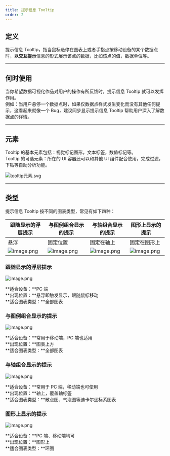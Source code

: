 ```yaml
---
title: 提示信息 Tooltip
order: 2
---
```


## 定义

提示信息 Tooltip，指当鼠标悬停在图表上或者手指点按移动设备的某个数据点时，**以交互提示**信息的形式展示该点的数据，比如该点的值，数据单位等。

---

## 何时使用

当你希望数据可视化作品对用户的操作有所反馈时，提示信息 Tooltip 就可以发挥作用。<br />例如：当用户悬停一个数据点时，如果仅数据点样式发生变化而没有其他任何提示，这看起来就像一个 Bug，建议同步显示提示信息 Tooltip 帮助用户深入了解数据点的详情。

---

## 元素

Tooltip 的基本元素包括：视觉标记图形，文本标签，数值标记等。 <br />Tooltip 的可选元素：所在的 UI 容器还可以和其他 UI 组件配合使用，完成过滤，下钻等自助分析功能。

![tooltip元素.svg](https://cdn.nlark.com/yuque/0/2019/svg/268442/1574330723800-269bdf1e-8159-4319-994d-421e80c91c2d.svg#align=left&display=inline&height=327&name=tooltip%E5%85%83%E7%B4%A0.svg&originHeight=327&originWidth=1120&size=43470&status=done&width=1120)

---

## 类型

提示信息 Tooltip 按不同的图表类型，常见有如下四种：

| 跟随显示的浮层提示 | 与图例组合显示的提示 | 与轴组合显示的提示 | 图形上显示的提示 |
| --- | --- | --- | --- |
| 悬浮 | 固定位置 | 固定在轴上 | 固定在图形上 |
| ![image.png](https://intranetproxy.alipay.com/skylark/lark/0/2019/png/355/1574255966078-63755349-5033-43b2-a0f6-df70a29ac0a5.png#align=left&display=inline&height=158&name=image.png&originHeight=158&originWidth=243&size=7372&status=done&width=243) | ![image.png](https://intranetproxy.alipay.com/skylark/lark/0/2019/png/355/1567147875944-dbf41d25-6f71-40ab-a1e6-be466c5946e4.png#align=left&display=inline&height=491&name=image.png&originHeight=982&originWidth=1500&size=276037&status=done&width=750) | ![image.png](https://intranetproxy.alipay.com/skylark/lark/0/2019/png/355/1574255804346-8ce64dcd-2e5c-498f-adff-4c30326cf75f.png#align=left&display=inline&height=178&name=image.png&originHeight=178&originWidth=292&size=8169&status=done&width=292) | ![image.png](https://intranetproxy.alipay.com/skylark/lark/0/2019/png/355/1574257781958-4b379fe0-1f3d-4a1f-b562-773f8ca2bb6a.png#align=left&display=inline&height=248&name=image.png&originHeight=248&originWidth=350&size=22083&status=done&width=350) |

### 跟随显示的浮层提示

![image.png](https://cdn.nlark.com/yuque/0/2019/png/174999/1574301311775-582cea8c-0836-423d-897f-a2aa3b0f9c19.png#align=left&display=inline&height=591&name=image.png&originHeight=591&originWidth=1492&size=105438&status=done&width=1492)

**适合设备：**PC 端<br />**出现位置：**悬浮即触发显示，跟随鼠标移动<br />**适合图表类型：**全部图表

### 与图例组合显示的提示

![image.png](https://cdn.nlark.com/yuque/0/2019/png/174999/1574301311770-82e4e513-b8dc-4e40-ba92-8434f3d3b99e.png#align=left&display=inline&height=591&name=image.png&originHeight=591&originWidth=1492&size=40183&status=done&width=1492)

**适合设备：**常用于移动端，PC 端也适用<br />**出现位置：**图表上方<br />**适合图表类型：**全部图表

### 与轴组合显示的提示

![image.png](https://cdn.nlark.com/yuque/0/2019/png/174999/1574301311770-9d5464cf-d05f-4b80-b1d1-bc173f4058d8.png#align=left&display=inline&height=591&name=image.png&originHeight=591&originWidth=1492&size=33636&status=done&width=1492)

**适合设备：**常用于 PC 端，移动端也可使用<br />**出现位置：**轴上，覆盖轴标签<br />**适合图表类型：**散点图、气泡图等迪卡尔坐标系图表

### 图形上显示的提示

![image.png](https://cdn.nlark.com/yuque/0/2019/png/174999/1574301311696-d277fba0-a642-415d-81a9-619b16fa9656.png#align=left&display=inline&height=591&name=image.png&originHeight=591&originWidth=1492&size=42828&status=done&width=1492)

**适合设备：**PC 端、移动端均可<br />**出现位置：**图形上<br />**适合图表类型：**环图

##
